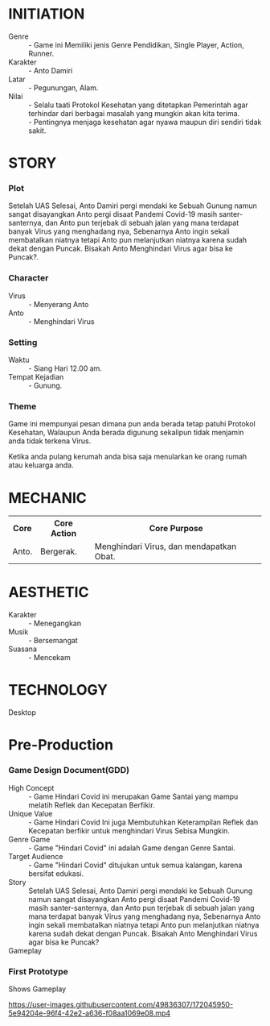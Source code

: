 <h1>INITIATION</h1>

<dl>
  <dt>Genre</dt>
  <dd>- Game ini Memiliki jenis Genre Pendidikan, Single Player, Action, Runner.</dd>
  <dt>Karakter</dt>
  <dd>- Anto Damiri</dd>
  <dt>Latar</dt>
  <dd>- Pegunungan, Alam.</dd>
  <dt>Nilai</dt>
  <dd>- Selalu taati Protokol Kesehatan yang ditetapkan Pemerintah agar terhindar dari berbagai masalah yang mungkin akan kita terima.</dd>
  <dd>- Pentingnya menjaga kesehatan agar nyawa maupun diri sendiri tidak sakit.</dd>
</dl>

<h1>STORY</h1>


<h3>Plot</h3>
<p> Setelah UAS Selesai, Anto Damiri pergi mendaki ke Sebuah Gunung namun sangat disayangkan Anto pergi disaat Pandemi Covid-19 masih santer-santernya, dan Anto pun terjebak di sebuah jalan yang mana terdapat banyak Virus yang menghadang nya, Sebenarnya Anto ingin sekali membatalkan niatnya tetapi Anto pun melanjutkan niatnya karena sudah dekat dengan Puncak. Bisakah Anto Menghindari Virus agar bisa ke Puncak?. </p>
<h3>Character</h3>
<dl>
  <dt> Virus</dt>
  <dd> - Menyerang Anto</dd>
  <dt> Anto</dt>
  <dd> - Menghindari Virus</dd>
</dl>
<h3>Setting</h3>
<dl>
  <dt> Waktu</dt>
  <dd> - Siang Hari 12.00 am.</dd>
  <dt> Tempat Kejadian</dt>
  <dd> - Gunung.</dd>
</dl>
<h3>Theme</h3>
<p> Game ini mempunyai pesan dimana pun anda berada tetap patuhi Protokol Kesehatan, Walaupun Anda berada digunung sekalipun tidak menjamin anda tidak terkena Virus. 
  
Ketika anda pulang kerumah anda bisa saja menularkan ke orang rumah atau keluarga anda.</p>

<h1>MECHANIC</h1>

<table>
  <tr>
    <th>Core</th>
    <th>Core Action</th>
    <th>Core Purpose</th>
  </tr>
  <tr>
    <td>Anto.</td>
    <td>Bergerak.</td>
    <td>Menghindari Virus, dan mendapatkan Obat.</td>
  </tr>
</table>

<h1>AESTHETIC</h1>

<dl>
  <dt>Karakter</dt>
  <dd>- Menegangkan</dd>
  <dt>Musik</dt>
  <dd>- Bersemangat</dd>
  <dt>Suasana</dt>
  <dd>- Mencekam</dd>
</dl>

<h1>TECHNOLOGY</h1>
<p>Desktop</p>

<h1>Pre-Production</h1>
<h3>Game Design Document(GDD)</h3>
<dl>
  <dt>High Concept</dt>
  <dd>- Game Hindari Covid ini merupakan Game Santai yang mampu melatih Reflek dan Kecepatan Berfikir.</dd>
  <dt>Unique Value</dt>
  <dd>- Game Hindari Covid Ini juga Membutuhkan Keterampilan Reflek dan Kecepatan berfikir untuk menghindari Virus Sebisa Mungkin.</dd>
  <dt>Genre Game</dt>
  <dd>- Game "Hindari Covid" ini adalah Game dengan Genre Santai.</dd>
  <dt>Target Audience</dt>
  <dd>- Game "Hindari Covid" ditujukan untuk semua kalangan, karena bersifat edukasi.</dd>
  <dt>Story</dt>
  <dd> Setelah UAS Selesai, Anto Damiri pergi mendaki ke Sebuah Gunung namun sangat disayangkan Anto pergi disaat Pandemi Covid-19 masih santer-santernya, dan Anto pun terjebak di sebuah jalan yang mana terdapat banyak Virus yang menghadang nya, Sebenarnya Anto ingin sekali membatalkan niatnya tetapi Anto pun melanjutkan niatnya karena sudah dekat dengan Puncak. Bisakah Anto Menghindari Virus agar bisa ke Puncak? </dd>
  <dt>Gameplay</dt>
  <dd><Pemain diminta menghindari virus yang turun hingga waktu selesai./dd>
</dl>
<h3>First Prototype</h3>

<p>Shows Gameplay</p>






https://user-images.githubusercontent.com/49836307/172045950-5e94204e-96f4-42e2-a636-f08aa1069e08.mp4

